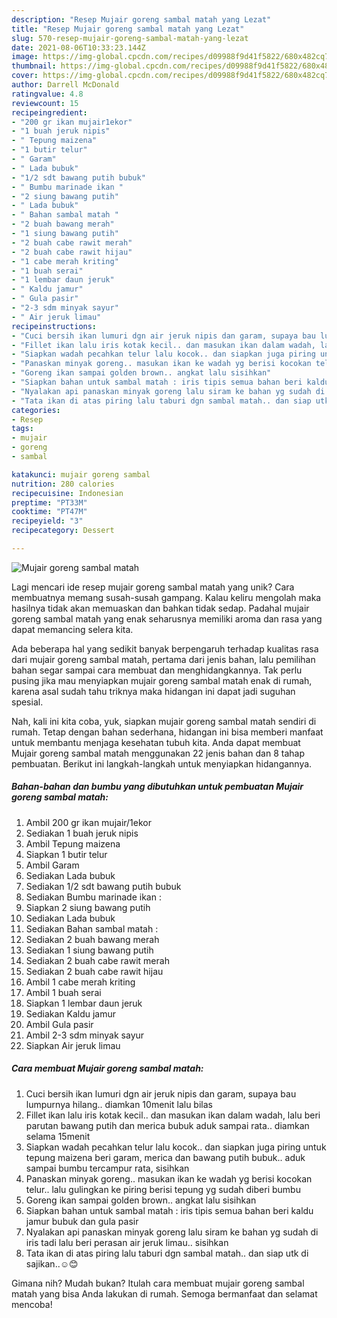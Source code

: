 ```yaml
---
description: "Resep Mujair goreng sambal matah yang Lezat"
title: "Resep Mujair goreng sambal matah yang Lezat"
slug: 570-resep-mujair-goreng-sambal-matah-yang-lezat
date: 2021-08-06T10:33:23.144Z
image: https://img-global.cpcdn.com/recipes/d09988f9d41f5822/680x482cq70/mujair-goreng-sambal-matah-foto-resep-utama.jpg
thumbnail: https://img-global.cpcdn.com/recipes/d09988f9d41f5822/680x482cq70/mujair-goreng-sambal-matah-foto-resep-utama.jpg
cover: https://img-global.cpcdn.com/recipes/d09988f9d41f5822/680x482cq70/mujair-goreng-sambal-matah-foto-resep-utama.jpg
author: Darrell McDonald
ratingvalue: 4.8
reviewcount: 15
recipeingredient:
- "200 gr ikan mujair1ekor"
- "1 buah jeruk nipis"
- " Tepung maizena"
- "1 butir telur"
- " Garam"
- " Lada bubuk"
- "1/2 sdt bawang putih bubuk"
- " Bumbu marinade ikan "
- "2 siung bawang putih"
- " Lada bubuk"
- " Bahan sambal matah "
- "2 buah bawang merah"
- "1 siung bawang putih"
- "2 buah cabe rawit merah"
- "2 buah cabe rawit hijau"
- "1 cabe merah kriting"
- "1 buah serai"
- "1 lembar daun jeruk"
- " Kaldu jamur"
- " Gula pasir"
- "2-3 sdm minyak sayur"
- " Air jeruk limau"
recipeinstructions:
- "Cuci bersih ikan lumuri dgn air jeruk nipis dan garam, supaya bau lumpurnya hilang.. diamkan 10menit lalu bilas"
- "Fillet ikan lalu iris kotak kecil.. dan masukan ikan dalam wadah, lalu beri parutan bawang putih dan merica bubuk aduk sampai rata.. diamkan selama 15menit"
- "Siapkan wadah pecahkan telur lalu kocok.. dan siapkan juga piring untuk tepung maizena beri garam, merica dan bawang putih bubuk.. aduk sampai bumbu tercampur rata, sisihkan"
- "Panaskan minyak goreng.. masukan ikan ke wadah yg berisi kocokan telur.. lalu gulingkan ke piring berisi tepung yg sudah diberi bumbu"
- "Goreng ikan sampai golden brown.. angkat lalu sisihkan"
- "Siapkan bahan untuk sambal matah : iris tipis semua bahan beri kaldu jamur bubuk dan gula pasir"
- "Nyalakan api panaskan minyak goreng lalu siram ke bahan yg sudah di iris tadi lalu beri perasan air jeruk limau.. sisihkan"
- "Tata ikan di atas piring lalu taburi dgn sambal matah.. dan siap utk di sajikan..☺😊"
categories:
- Resep
tags:
- mujair
- goreng
- sambal

katakunci: mujair goreng sambal 
nutrition: 280 calories
recipecuisine: Indonesian
preptime: "PT33M"
cooktime: "PT47M"
recipeyield: "3"
recipecategory: Dessert

---
```



![Mujair goreng sambal matah](https://img-global.cpcdn.com/recipes/d09988f9d41f5822/680x482cq70/mujair-goreng-sambal-matah-foto-resep-utama.jpg)

Lagi mencari ide resep mujair goreng sambal matah yang unik? Cara membuatnya memang susah-susah gampang. Kalau keliru mengolah maka hasilnya tidak akan memuaskan dan bahkan tidak sedap. Padahal mujair goreng sambal matah yang enak seharusnya memiliki aroma dan rasa yang dapat memancing selera kita.



Ada beberapa hal yang sedikit banyak berpengaruh terhadap kualitas rasa dari mujair goreng sambal matah, pertama dari jenis bahan, lalu pemilihan bahan segar sampai cara membuat dan menghidangkannya. Tak perlu pusing jika mau menyiapkan mujair goreng sambal matah enak di rumah, karena asal sudah tahu triknya maka hidangan ini dapat jadi suguhan spesial.


Nah, kali ini kita coba, yuk, siapkan mujair goreng sambal matah sendiri di rumah. Tetap dengan bahan sederhana, hidangan ini bisa memberi manfaat untuk membantu menjaga kesehatan tubuh kita. Anda dapat membuat Mujair goreng sambal matah menggunakan 22 jenis bahan dan 8 tahap pembuatan. Berikut ini langkah-langkah untuk menyiapkan hidangannya.

<!--inarticleads1-->

##### Bahan-bahan dan bumbu yang dibutuhkan untuk pembuatan Mujair goreng sambal matah:

1. Ambil 200 gr ikan mujair/1ekor
1. Sediakan 1 buah jeruk nipis
1. Ambil  Tepung maizena
1. Siapkan 1 butir telur
1. Ambil  Garam
1. Sediakan  Lada bubuk
1. Sediakan 1/2 sdt bawang putih bubuk
1. Sediakan  Bumbu marinade ikan :
1. Siapkan 2 siung bawang putih
1. Sediakan  Lada bubuk
1. Sediakan  Bahan sambal matah :
1. Sediakan 2 buah bawang merah
1. Sediakan 1 siung bawang putih
1. Sediakan 2 buah cabe rawit merah
1. Sediakan 2 buah cabe rawit hijau
1. Ambil 1 cabe merah kriting
1. Ambil 1 buah serai
1. Siapkan 1 lembar daun jeruk
1. Sediakan  Kaldu jamur
1. Ambil  Gula pasir
1. Ambil 2-3 sdm minyak sayur
1. Siapkan  Air jeruk limau




<!--inarticleads2-->

##### Cara membuat Mujair goreng sambal matah:

1. Cuci bersih ikan lumuri dgn air jeruk nipis dan garam, supaya bau lumpurnya hilang.. diamkan 10menit lalu bilas
1. Fillet ikan lalu iris kotak kecil.. dan masukan ikan dalam wadah, lalu beri parutan bawang putih dan merica bubuk aduk sampai rata.. diamkan selama 15menit
1. Siapkan wadah pecahkan telur lalu kocok.. dan siapkan juga piring untuk tepung maizena beri garam, merica dan bawang putih bubuk.. aduk sampai bumbu tercampur rata, sisihkan
1. Panaskan minyak goreng.. masukan ikan ke wadah yg berisi kocokan telur.. lalu gulingkan ke piring berisi tepung yg sudah diberi bumbu
1. Goreng ikan sampai golden brown.. angkat lalu sisihkan
1. Siapkan bahan untuk sambal matah : iris tipis semua bahan beri kaldu jamur bubuk dan gula pasir
1. Nyalakan api panaskan minyak goreng lalu siram ke bahan yg sudah di iris tadi lalu beri perasan air jeruk limau.. sisihkan
1. Tata ikan di atas piring lalu taburi dgn sambal matah.. dan siap utk di sajikan..☺😊




Gimana nih? Mudah bukan? Itulah cara membuat mujair goreng sambal matah yang bisa Anda lakukan di rumah. Semoga bermanfaat dan selamat mencoba!
